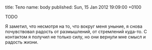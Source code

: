 title: Тело
name: body
published: Sun, 15 Jan 2012 19:09:00 +0100

TODO

Я заметил, что несмотря на то, что вокруг меня уныние, я снова почувствовал радость от размышлений, от стремлений куда-то. С контактом я получил не только силу, но они вернули мне смысл и радость жизни.
